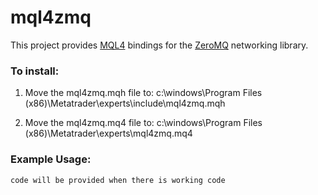# mql4zmq

This project provides [MQL4](http://docs.mql4.com/ "MQL4 documentation homepage.") bindings for the [ZeroMQ](http://zeromq.org/ "ZeroMQ homepage.") networking library.

### To install:

1. Move the mql4zmq.mqh file to: c:\windows\Program Files (x86)\Metatrader\experts\include\mql4zmq.mqh

2. Move the mql4zmq.mq4 file to: c:\windows\Program Files (x86)\Metatrader\experts\mql4zmq.mq4

### Example Usage:

`code will be provided when there is working code`